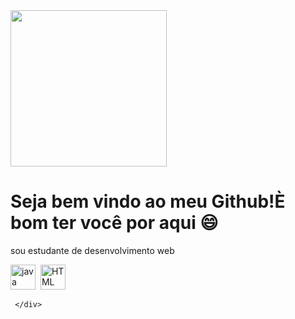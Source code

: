 <img src="programmer cat.gif" width="250px" align="rigth">

# Seja bem vindo ao meu Github!È bom ter você por aqui 😄
 sou estudante de desenvolvimento web
 <div>
 <img src="https://github.com/devicons/blob/master/icons/java-original-wordmark.svg" title="java" alt="java" width="40" height="40"/>&nbsp;
  <img src="https://github.com/devicons/blob/master/icons/html-original-wordmark.svg" title="HTML5" alt="HTML" width="40" height="40"/>&nbsp;
  
     </div>
